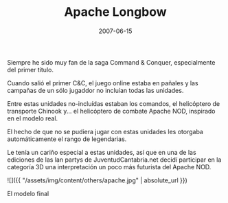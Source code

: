 ﻿---
layout: post
title: Apache Longbow
date: 2007-06-15
description: Mis pinitos modelando en 3D Max
img: assets/img/cover/apache.jpg
video: 2OP8F3xRZDg
tags: [Diseño]
words: 1 minuto
status: published
---

Siempre he sido muy fan de la saga Command & Conquer, especialmente del primer título.

Cuando salió el primer C&C, el juego online estaba en pañales y las campañas de un sólo jugaddor no incluían todas las unidades.

Entre estas unidades no-incluídas estaban los comandos, el helicóptero de transporte Chinook y...  el helicóptero de combate Apache NOD, inspirado en el modelo real.

El hecho de que no se pudiera jugar con estas unidades les otorgaba automáticamente el rango de legendarias.

Le tenía un cariño especial a estas unidades, así que en una de las ediciones de las lan partys de JuventudCantabria.net decidí participar en la categoría 3D una interpretación un poco más futurista del Apache NOD.

![]({{ "/assets/img/content/others/apache.jpg" | absolute_url }})
<p class="image-caption">El modelo final</p>
